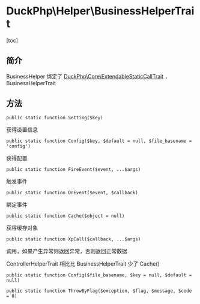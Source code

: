 # DuckPhp\Helper\BusinessHelperTrait
[toc]

## 简介

BusinessHelper 绑定了 [DuckPhp\Core\ExtendableStaticCallTrait](Core-ExtendableStaticCallTrait.md) ，BusinessHelperTrait

## 方法

    public static function Setting($key)
获得设置信息

    public static function Config($key, $default = null, $file_basename = 'config')
获得配置


    public static function FireEvent($event, ...$args)
触发事件

    public static function OnEvent($event, $callback)
绑定事件

    public static function Cache($object = null)
获得缓存对象

    public static function XpCall($callback, ...$args)
调用，如果产生异常则返回异常，否则返回正常数据

ControllerHelperTrait 相比比 BusinessHelperTrait 少了 Cache()


    public static function Config($file_basename, $key = null, $default = null)

    public static function ThrowByFlag($exception, $flag, $message, $code = 0)

